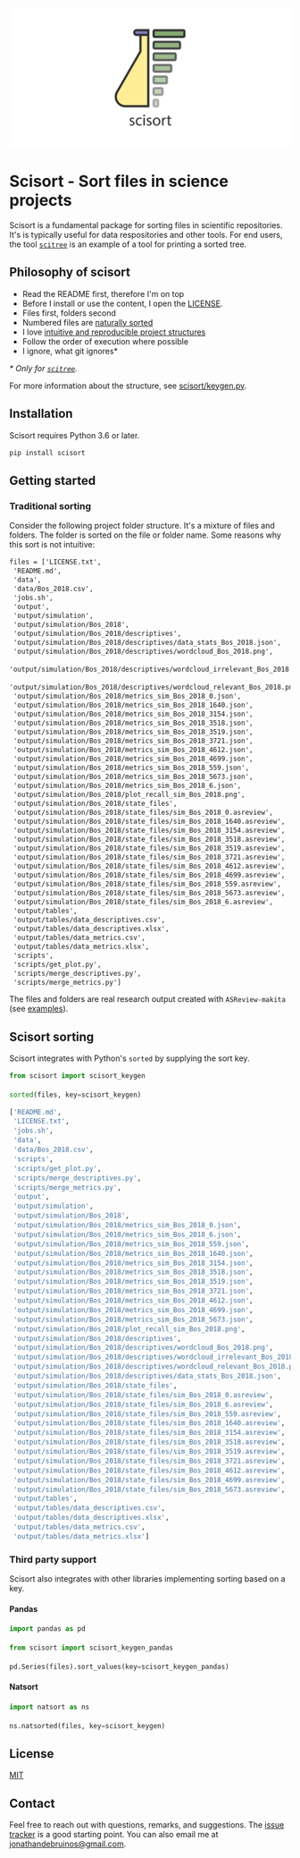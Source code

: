 <picture>
  <source media="(prefers-color-scheme: dark)" srcset="https://github.com/J535D165/scisort/raw/main/scisort_repocard_dark.svg">
  <source media="(prefers-color-scheme: light)" srcset="https://github.com/J535D165/scisort/raw/main/scisort_repocard.svg">
  <img alt="Scisort - Sort files in science projects." src="https://github.com/J535D165/scisort/raw/main/scisort_repocard.svg">
</picture>

# Scisort - Sort files in science projects

Scisort is a fundamental package for sorting files in scientific repositories.
It's is typically useful for data respositories and other tools. For end
users, the tool [`scitree`](https://github.com/J535D165/scitree) is an
example of a tool for printing a sorted tree.

## Philosophy of scisort

- Read the README first, therefore I'm on top
- Before I install or use the content, I open the [LICENSE](https://choosealicense.com/).
- Files first, folders second
- Numbered files are [naturally sorted](https://en.wikipedia.org/wiki/Natural_sort_order)
- I love [intuitive and reproducible project structures](https://doi.org/10.1371/journal.pcbi.1005510)
- Follow the order of execution where possible
- I ignore, what git ignores\*

*\* Only for [`scitree`](https://github.com/J535D165/scitree).*

For more information about the structure, see [scisort/keygen.py](scisort/keygen.py). 

## Installation

Scisort requires Python 3.6 or later.

```sh
pip install scisort
```

## Getting started

### Traditional sorting

Consider the following project folder structure. It's a mixture of files and
folders. The folder is sorted on the file or folder name. Some reasons why
this sort is not intuitive:


```
files = ['LICENSE.txt',
 'README.md',
 'data',
 'data/Bos_2018.csv',
 'jobs.sh',
 'output',
 'output/simulation',
 'output/simulation/Bos_2018',
 'output/simulation/Bos_2018/descriptives',
 'output/simulation/Bos_2018/descriptives/data_stats_Bos_2018.json',
 'output/simulation/Bos_2018/descriptives/wordcloud_Bos_2018.png',
 'output/simulation/Bos_2018/descriptives/wordcloud_irrelevant_Bos_2018.png',
 'output/simulation/Bos_2018/descriptives/wordcloud_relevant_Bos_2018.png',
 'output/simulation/Bos_2018/metrics_sim_Bos_2018_0.json',
 'output/simulation/Bos_2018/metrics_sim_Bos_2018_1640.json',
 'output/simulation/Bos_2018/metrics_sim_Bos_2018_3154.json',
 'output/simulation/Bos_2018/metrics_sim_Bos_2018_3518.json',
 'output/simulation/Bos_2018/metrics_sim_Bos_2018_3519.json',
 'output/simulation/Bos_2018/metrics_sim_Bos_2018_3721.json',
 'output/simulation/Bos_2018/metrics_sim_Bos_2018_4612.json',
 'output/simulation/Bos_2018/metrics_sim_Bos_2018_4699.json',
 'output/simulation/Bos_2018/metrics_sim_Bos_2018_559.json',
 'output/simulation/Bos_2018/metrics_sim_Bos_2018_5673.json',
 'output/simulation/Bos_2018/metrics_sim_Bos_2018_6.json',
 'output/simulation/Bos_2018/plot_recall_sim_Bos_2018.png',
 'output/simulation/Bos_2018/state_files',
 'output/simulation/Bos_2018/state_files/sim_Bos_2018_0.asreview',
 'output/simulation/Bos_2018/state_files/sim_Bos_2018_1640.asreview',
 'output/simulation/Bos_2018/state_files/sim_Bos_2018_3154.asreview',
 'output/simulation/Bos_2018/state_files/sim_Bos_2018_3518.asreview',
 'output/simulation/Bos_2018/state_files/sim_Bos_2018_3519.asreview',
 'output/simulation/Bos_2018/state_files/sim_Bos_2018_3721.asreview',
 'output/simulation/Bos_2018/state_files/sim_Bos_2018_4612.asreview',
 'output/simulation/Bos_2018/state_files/sim_Bos_2018_4699.asreview',
 'output/simulation/Bos_2018/state_files/sim_Bos_2018_559.asreview',
 'output/simulation/Bos_2018/state_files/sim_Bos_2018_5673.asreview',
 'output/simulation/Bos_2018/state_files/sim_Bos_2018_6.asreview',
 'output/tables',
 'output/tables/data_descriptives.csv',
 'output/tables/data_descriptives.xlsx',
 'output/tables/data_metrics.csv',
 'output/tables/data_metrics.xlsx',
 'scripts',
 'scripts/get_plot.py',
 'scripts/merge_descriptives.py',
 'scripts/merge_metrics.py']
```

The files and folders are real research output created with `ASReview-makita`
(see [examples](examples)).

## Scisort sorting

Scisort integrates with Python's `sorted` by supplying the sort key.

```python
from scisort import scisort_keygen

sorted(files, key=scisort_keygen)
```

```python
['README.md',
 'LICENSE.txt',
 'jobs.sh',
 'data',
 'data/Bos_2018.csv',
 'scripts',
 'scripts/get_plot.py',
 'scripts/merge_descriptives.py',
 'scripts/merge_metrics.py',
 'output',
 'output/simulation',
 'output/simulation/Bos_2018',
 'output/simulation/Bos_2018/metrics_sim_Bos_2018_0.json',
 'output/simulation/Bos_2018/metrics_sim_Bos_2018_6.json',
 'output/simulation/Bos_2018/metrics_sim_Bos_2018_559.json',
 'output/simulation/Bos_2018/metrics_sim_Bos_2018_1640.json',
 'output/simulation/Bos_2018/metrics_sim_Bos_2018_3154.json',
 'output/simulation/Bos_2018/metrics_sim_Bos_2018_3518.json',
 'output/simulation/Bos_2018/metrics_sim_Bos_2018_3519.json',
 'output/simulation/Bos_2018/metrics_sim_Bos_2018_3721.json',
 'output/simulation/Bos_2018/metrics_sim_Bos_2018_4612.json',
 'output/simulation/Bos_2018/metrics_sim_Bos_2018_4699.json',
 'output/simulation/Bos_2018/metrics_sim_Bos_2018_5673.json',
 'output/simulation/Bos_2018/plot_recall_sim_Bos_2018.png',
 'output/simulation/Bos_2018/descriptives',
 'output/simulation/Bos_2018/descriptives/wordcloud_Bos_2018.png',
 'output/simulation/Bos_2018/descriptives/wordcloud_irrelevant_Bos_2018.png',
 'output/simulation/Bos_2018/descriptives/wordcloud_relevant_Bos_2018.png',
 'output/simulation/Bos_2018/descriptives/data_stats_Bos_2018.json',
 'output/simulation/Bos_2018/state_files',
 'output/simulation/Bos_2018/state_files/sim_Bos_2018_0.asreview',
 'output/simulation/Bos_2018/state_files/sim_Bos_2018_6.asreview',
 'output/simulation/Bos_2018/state_files/sim_Bos_2018_559.asreview',
 'output/simulation/Bos_2018/state_files/sim_Bos_2018_1640.asreview',
 'output/simulation/Bos_2018/state_files/sim_Bos_2018_3154.asreview',
 'output/simulation/Bos_2018/state_files/sim_Bos_2018_3518.asreview',
 'output/simulation/Bos_2018/state_files/sim_Bos_2018_3519.asreview',
 'output/simulation/Bos_2018/state_files/sim_Bos_2018_3721.asreview',
 'output/simulation/Bos_2018/state_files/sim_Bos_2018_4612.asreview',
 'output/simulation/Bos_2018/state_files/sim_Bos_2018_4699.asreview',
 'output/simulation/Bos_2018/state_files/sim_Bos_2018_5673.asreview',
 'output/tables',
 'output/tables/data_descriptives.csv',
 'output/tables/data_descriptives.xlsx',
 'output/tables/data_metrics.csv',
 'output/tables/data_metrics.xlsx']
```

### Third party support

Scisort also integrates with other libraries implementing sorting based on a key.

#### Pandas

```python
import pandas as pd

from scisort import scisort_keygen_pandas

pd.Series(files).sort_values(key=scisort_keygen_pandas)
```

#### Natsort

```python
import natsort as ns

ns.natsorted(files, key=scisort_keygen)
```

## License

[MIT](/LICENSE)

## Contact

Feel free to reach out with questions, remarks, and suggestions. The
[issue tracker](/issues) is a good starting point. You can also email me at
[jonathandebruinos@gmail.com](mailto:jonathandebruinos@gmail.com).

